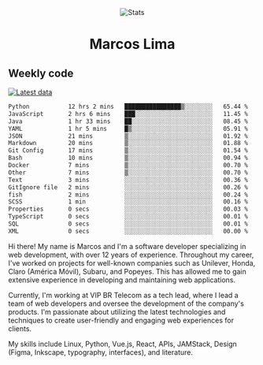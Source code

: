 <div align="center">
  <img src="https://user-images.githubusercontent.com/958723/207206099-04913a11-e77d-4b52-a9d3-5d702839508b.png" alt="Stats" />
  <h1>Marcos Lima</h1>
</div>

## Weekly code

[![Latest data](https://github.com/skvggor/skvggor/actions/workflows/main.yml/badge.svg)](https://github.com/skvggor/skvggor/actions/workflows/main.yml)

<!--START_SECTION:waka-->

```txt
Python           12 hrs 2 mins   ████████████████▒░░░░░░░░   65.44 %
JavaScript       2 hrs 6 mins    ███░░░░░░░░░░░░░░░░░░░░░░   11.45 %
Java             1 hr 33 mins    ██░░░░░░░░░░░░░░░░░░░░░░░   08.45 %
YAML             1 hr 5 mins     █▒░░░░░░░░░░░░░░░░░░░░░░░   05.91 %
JSON             21 mins         ▒░░░░░░░░░░░░░░░░░░░░░░░░   01.92 %
Markdown         20 mins         ▒░░░░░░░░░░░░░░░░░░░░░░░░   01.88 %
Git Config       17 mins         ▒░░░░░░░░░░░░░░░░░░░░░░░░   01.54 %
Bash             10 mins         ▒░░░░░░░░░░░░░░░░░░░░░░░░   00.94 %
Docker           7 mins          ▒░░░░░░░░░░░░░░░░░░░░░░░░   00.70 %
Other            7 mins          ▒░░░░░░░░░░░░░░░░░░░░░░░░   00.70 %
Text             3 mins          ░░░░░░░░░░░░░░░░░░░░░░░░░   00.36 %
GitIgnore file   2 mins          ░░░░░░░░░░░░░░░░░░░░░░░░░   00.26 %
fish             2 mins          ░░░░░░░░░░░░░░░░░░░░░░░░░   00.24 %
SCSS             1 min           ░░░░░░░░░░░░░░░░░░░░░░░░░   00.16 %
Properties       0 secs          ░░░░░░░░░░░░░░░░░░░░░░░░░   00.03 %
TypeScript       0 secs          ░░░░░░░░░░░░░░░░░░░░░░░░░   00.01 %
SQL              0 secs          ░░░░░░░░░░░░░░░░░░░░░░░░░   00.01 %
XML              0 secs          ░░░░░░░░░░░░░░░░░░░░░░░░░   00.00 %
```

<!--END_SECTION:waka-->

  <p>Hi there! My name is Marcos and I'm a software developer specializing in web development, with over 12 years of experience. Throughout my career, I've worked on projects for well-known companies such as Unilever, Honda, Claro (América Móvil), Subaru, and Popeyes. This has allowed me to gain extensive experience in developing and maintaining web applications.</p>
  
  <p>Currently, I'm working at VIP BR Telecom as a tech lead, where I lead a team of web developers and oversee the development of the company's products. I'm passionate about utilizing the latest technologies and techniques to create user-friendly and engaging web experiences for clients.</p>
  
  <p>My skills include Linux, Python, Vue.js, React, APIs, JAMStack, Design (Figma, Inkscape, typography, interfaces), and literature.</p>
<!-- </details> -->

<!-- <div align="center">
  <h2>🤖 Recent Code Activity</h2>
  <img width="500" src="https://github-readme-stats.vercel.app/api/wakatime?username=skvggor&hide_title=true&layout=compact&theme=transparent" alt="Wakatime Stats" />
</div>

<br>

<div align="center">
  <h2>📈 GitHub Stats</h2>
  <img width="500" src="https://github-readme-stats.vercel.app/api?username=skvggor&show_icons=true&theme=transparent&hide_title=true&count_private=true" alt="GitHub Stats" />
</div>
 -->
